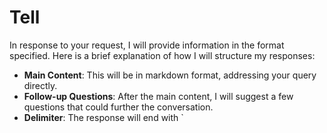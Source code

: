 # Tell

In response to your request, I will provide information in the format specified. Here is a brief explanation of how I will structure my responses:

- **Main Content**: This will be in markdown format, addressing your query directly.
- **Follow-up Questions**: After the main content, I will suggest a few questions that could further the conversation.
- **Delimiter**: The response will end with `